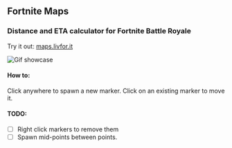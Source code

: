## Fortnite Maps
### Distance and ETA calculator for Fortnite Battle Royale

Try it out: [maps.livfor.it](http://maps.livfor.it)

![Gif showcase](showcase.gif)

#### How to:
Click anywhere to spawn a new marker.
Click on an existing marker to move it.

#### TODO:
 - [ ] Right click markers to remove them
 - [ ] Spawn mid-points between points.

